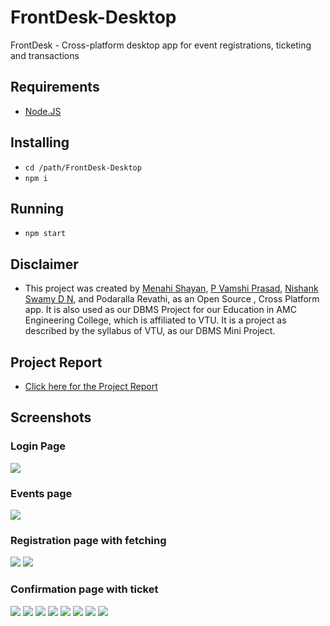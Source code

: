 # FrontDesk-Desktop
FrontDesk - Cross-platform desktop app for event registrations, ticketing and transactions

## Requirements
 - [Node.JS](https://nodejs.org/en/)

## Installing
 - `cd /path/FrontDesk-Desktop`
 - `npm i`

 ## Running
 - `npm start`
 
 
 ## Disclaimer
 - This project was created by [Menahi Shayan](https://github.com/menahishayan), [P Vamshi Prasad](https://github.com/BullsEye34), [Nishank Swamy D N](), and Podaralla Revathi, as an Open Source , Cross Platform app. It is also used as our DBMS Project for our Education in AMC Engineering College, which is affiliated to VTU. It is a project as described by the syllabus of VTU, as our DBMS Mini Project.
 
 ## Project Report
 - [Click here for the Project Report](https://github.com/menahishayan/FrontDesk-Desktop/blob/master/documentation/DBMS%20Project%20Newer%20One%20I%20think.pdf)

## Screenshots
<h3>Login Page</h3>
 <image src ="screenshots/ss0.png">
 <br>
<h3>Events page</h3>
 <image src ="screenshots/ss1.png">
<h3>Registration page with fetching</h3>
 <image src ="screenshots/ss2.png">
   <image src ="screenshots/ss3.png">
 <h3>Confirmation page with ticket</h3>
     <image src ="screenshots/ss4.png">
 <image src ="screenshots/ss5.png">
   <image src ="screenshots/ss6.png">
     <image src ="screenshots/ss7.png">
       <image src ="screenshots/ss8.png">
         <image src ="screenshots/ss9.png">
         <image src ="screenshots/ss10.png">
         <image src ="screenshots/ss11.png">
